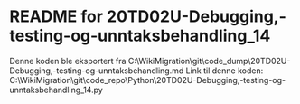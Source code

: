 # README for 20TD02U-Debugging,-testing-og-unntaksbehandling_14
Denne koden ble eksportert fra C:\WikiMigration\git\code_dump\20TD02U-Debugging,-testing-og-unntaksbehandling.md
Link til denne koden: C:\WikiMigration\git\code_repo\Python\20TD02U-Debugging,-testing-og-unntaksbehandling_14.py
